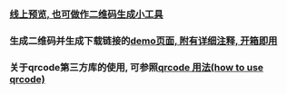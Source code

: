 ### [线上预览, 也可做作二维码生成小工具](47.100.232.201/github/qrcode/examples/demo.html)

### 生成二维码并生成下载链接的[demo页面, 附有详细注释, 开箱即用](./examples/demo.html)

### 关于qrcode第三方库的使用, 可参照[qrcode 用法(how to use qrcode)](./jquery.qrcode.js.README.md)